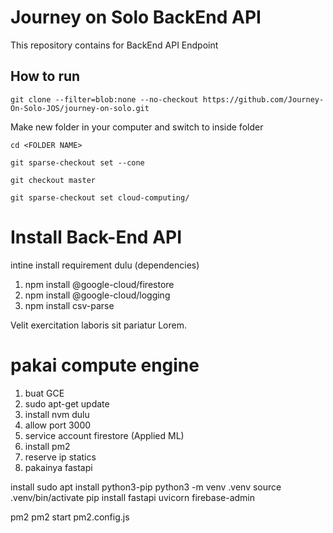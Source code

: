 # Journey on Solo BackEnd API

This repository contains for BackEnd API Endpoint

## How to run

```
git clone --filter=blob:none --no-checkout https://github.com/Journey-On-Solo-JOS/journey-on-solo.git
```

Make new folder in your computer and switch to inside folder

```
cd <FOLDER NAME>
```

```
git sparse-checkout set --cone
```

```
git checkout master
```

```
git sparse-checkout set cloud-computing/
```

# Install Back-End API

intine install requirement dulu (dependencies)

1. npm install @google-cloud/firestore
2. npm install @google-cloud/logging
3. npm install csv-parse

Velit exercitation laboris sit pariatur Lorem.

# pakai compute engine

1. buat GCE
2. sudo apt-get update
3. install nvm dulu
4. allow port 3000
5. service account firestore (Applied ML)
6. install pm2
7. reserve ip statics
8. pakainya fastapi

install
sudo apt install python3-pip
python3 -m venv .venv
source .venv/bin/activate
pip install fastapi uvicorn firebase-admin

pm2
pm2 start pm2.config.js
